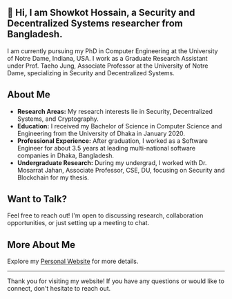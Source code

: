 <!--## Hi👋, I am Showkot Hossain

<!--
**showkoth/showkoth** is a ✨ _special_ ✨ repository because its `README.md` (this file) appears on your GitHub profile.

Here are some ideas to get you started:

- 🔭 I’m currently working on ...
- 🌱 I’m currently learning ...
- 👯 I’m looking to collaborate on ...
- 🤔 I’m looking for help with ...
- 💬 Ask me about ...
- 📫 How to reach me: ...
- 😄 Pronouns: ...
- ⚡ Fun fact: ...
-->

<!---
<h3 align="center">A Security and Decentralized Systems researcher from Bangladesh.</h3>

<p>I am pursuing my PhD in Computer Engineering at the University of Notre Dame, Indiana, USA. I am a Graduate Research Assistant under <a href="https://sites.nd.edu/taeho-jung/">Prof. Taeho Jung</a>, Associate Professor, University of Notre Dame, in the area of Security and Decentralized Systems.</p> 

 <p>My research areas are Security, Decentralized Systems, and Cryptography.</p>

 <p>I received my Bachelor of Science in Computer Science and Engineering from the University of Dhaka in January 2020. After graduation, I worked (for about 3.5 years) as a Software Engineer at some top-notch multi-national software companies located in Dhaka, Bangladesh.</p>

 <p> I worked with <a href = "https://www.du.ac.bd/faculty/faculty_details/CSE/1777">Dr. Mosarrat Jahan</a>, Associate Professor, CSE, DU, during my undergrad thesis in the Security and Blockchain field.</p>

 <p>Want to talk? <a href="https://calendly.com/shossain-nd">Setup a meeting with me!</a>.</p>

<p>More about me: <a href="https://showkoth.github.io/">Personal Site</a>.</p>

-->
## 👋 Hi, I am Showkot Hossain, a Security and Decentralized Systems researcher from Bangladesh. 

I am currently pursuing my PhD in Computer Engineering at the University of Notre Dame, Indiana, USA. I work as a Graduate Research Assistant under Prof. Taeho Jung, Associate Professor at the University of Notre Dame, specializing in Security and Decentralized Systems.

## About Me

- **Research Areas:** My research interests lie in Security, Decentralized Systems, and Cryptography.
- **Education:** I received my Bachelor of Science in Computer Science and Engineering from the University of Dhaka in January 2020.
- **Professional Experience:** After graduation, I worked as a Software Engineer for about 3.5 years at leading multi-national software companies in Dhaka, Bangladesh.
- **Undergraduate Research:** During my undergrad, I worked with Dr. Mosarrat Jahan, Associate Professor, CSE, DU, focusing on Security and Blockchain for my thesis.

## Want to Talk?

Feel free to reach out! I'm open to discussing research, collaboration opportunities, or just setting up a meeting to chat.

## More About Me

Explore my [Personal Website](https://your-username.github.io) for more details.

---

Thank you for visiting my website! If you have any questions or would like to connect, don't hesitate to reach out.




